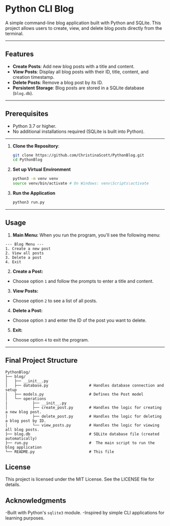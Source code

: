 # Python CLI Blog

A simple command-line blog application built with Python and SQLite. This project allows users to create, view, and delete blog posts directly from the terminal.

---

## Features

- **Create Posts**: Add new blog posts with a title and content.
- **View Posts**: Display all blog posts with their ID, title, content, and creation timestamp.
- **Delete Posts**: Remove a blog post by its ID.
- **Persistent Storage**: Blog posts are stored in a SQLite database (`blog.db`).

---

## Prerequisites

- Python 3.7 or higher.
- No additional installations required (SQLite is built into Python).

---
1. **Clone the Repository**:
   ```bash
   git clone https://github.com/ChristinaScott/PythonBlog.git
   cd PythonBlog
   ```

2. **Set up Virtual Environment**
    ```bash
    python3 -m venv venv
    source venv/bin/activate # On Windows: venv\Scripts\activate
    ```
3. **Run the Application**
    ```bash 
    python3 run.py
    ```
---
 ## Usage
1. **Main Menu:**
When you run the program, you'll see the following menu:
```
--- Blog Menu ---
1. Create a new post
2. View all posts
3. Delete a post
4. Exit
```
2. **Create a Post:**

- Choose option `1` and follow the prompts to enter a title and content.

3. **View Posts:**

- Choose option `2` to see a list of all posts.

4. **Delete a Post:**

- Choose option `3` and enter the ID of the post you want to delete.

5. **Exit:**

- Choose option `4` to exit the program.

---
## Final Project Structure
```
PythonBlog/
├── blog/
│   ├── __init__.py
│   ├── database.py                  # Handles database connection and setup
│   ├── models.py                    # Defines the Post model
│   └── operations
|           ├── __init__.py
│           ├── create_post.py       # Handles the logic for creating a new blog post.
│           ├── delete_post.py       # Handles the logic for deleting a blog post by ID.
│           └── view_posts.py        # Handles the logic for viewing all blog posts.
├── blog.db                          # SQLite database file (created automatically)
├── run.py                           #  The main script to run the blog application
└── README.py                        # This file
```

## License
This project is licensed under the MIT License. See the LICENSE file for details.

## Acknowledgments
-Built with Python's `sqlite3` module.
-Inspired by simple CLI applications for learning purposes.